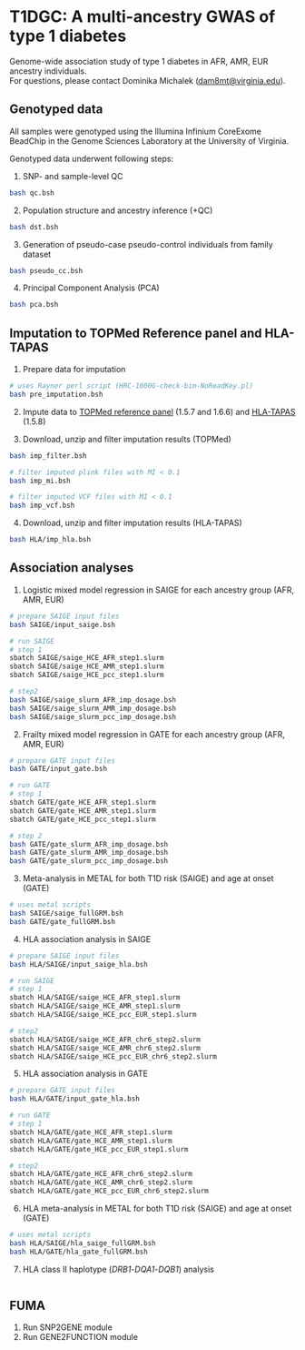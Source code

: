 # T1DGC: A multi-ancestry GWAS of type 1 diabetes
Genome-wide association study of type 1 diabetes in AFR, AMR, EUR ancestry individuals. </br>
For questions, please contact Dominika Michalek (dam8mt@virginia.edu).

## Genotyped data
All samples were genotyped using the Illumina Infinium CoreExome BeadChip in the Genome Sciences Laboratory at the University of Virginia. </br>

Genotyped data underwent following steps:
1. SNP- and sample-level QC
```bash
bash qc.bsh
```

2. Population structure and ancestry inference (+QC)
```bash
bash dst.bsh
```

3. Generation of pseudo-case pseudo-control individuals from family dataset
```bash
bash pseudo_cc.bsh
```

4. Principal Component Analysis (PCA)
```bash
bash pca.bsh
```

## Imputation to TOPMed Reference panel and HLA-TAPAS
1. Prepare data for imputation
```bash
# uses Rayner perl script (HRC-1000G-check-bim-NoReadKey.pl)
bash pre_imputation.bsh
```

2. Impute data to [TOPMed reference panel](https://imputation.biodatacatalyst.nhlbi.nih.gov/#!) (1.5.7 and 1.6.6) and [HLA-TAPAS](https://imputationserver.sph.umich.edu/index.html#!) (1.5.8)

3. Download, unzip and filter imputation results (TOPMed)
```bash
bash imp_filter.bsh

# filter imputed plink files with MI < 0.1
bash imp_mi.bsh

# filter imputed VCF files with MI < 0.1
bash imp_vcf.bsh
```

4. Download, unzip and filter imputation results (HLA-TAPAS)
```bash
bash HLA/imp_hla.bsh
```

## Association analyses
1. Logistic mixed model regression in SAIGE for each ancestry group (AFR, AMR, EUR)
```bash
# prepare SAIGE input files
bash SAIGE/input_saige.bsh

# run SAIGE
# step 1
sbatch SAIGE/saige_HCE_AFR_step1.slurm
sbatch SAIGE/saige_HCE_AMR_step1.slurm
sbatch SAIGE/saige_HCE_pcc_step1.slurm

# step2
bash SAIGE/saige_slurm_AFR_imp_dosage.bsh
bash SAIGE/saige_slurm_AMR_imp_dosage.bsh
bash SAIGE/saige_slurm_pcc_imp_dosage.bsh
```

2. Frailty mixed model regression in GATE for each ancestry group (AFR, AMR, EUR)
```bash
# prepare GATE input files
bash GATE/input_gate.bsh

# run GATE
# step 1
sbatch GATE/gate_HCE_AFR_step1.slurm
sbatch GATE/gate_HCE_AMR_step1.slurm
sbatch GATE/gate_HCE_pcc_step1.slurm

# step 2
bash GATE/gate_slurm_AFR_imp_dosage.bsh
bash GATE/gate_slurm_AMR_imp_dosage.bsh
bash GATE/gate_slurm_pcc_imp_dosage.bsh
```

3. Meta-analysis in METAL for both T1D risk (SAIGE) and age at onset (GATE)
```bash
# uses metal scripts
bash SAIGE/saige_fullGRM.bsh
bash GATE/gate_fullGRM.bsh
```

4. HLA association analysis in SAIGE
```bash
# prepare SAIGE input files
bash HLA/SAIGE/input_saige_hla.bsh

# run SAIGE
# step 1
sbatch HLA/SAIGE/saige_HCE_AFR_step1.slurm
sbatch HLA/SAIGE/saige_HCE_AMR_step1.slurm
sbatch HLA/SAIGE/saige_HCE_pcc_EUR_step1.slurm

# step2
sbatch HLA/SAIGE/saige_HCE_AFR_chr6_step2.slurm
sbatch HLA/SAIGE/saige_HCE_AMR_chr6_step2.slurm
sbatch HLA/SAIGE/saige_HCE_pcc_EUR_chr6_step2.slurm
```

5. HLA association analysis in GATE
```bash
# prepare GATE input files
bash HLA/GATE/input_gate_hla.bsh

# run GATE
# step 1
sbatch HLA/GATE/gate_HCE_AFR_step1.slurm
sbatch HLA/GATE/gate_HCE_AMR_step1.slurm
sbatch HLA/GATE/gate_HCE_pcc_EUR_step1.slurm

# step2
sbatch HLA/GATE/gate_HCE_AFR_chr6_step2.slurm
sbatch HLA/GATE/gate_HCE_AMR_chr6_step2.slurm
sbatch HLA/GATE/gate_HCE_pcc_EUR_chr6_step2.slurm
```

6. HLA meta-analysis in METAL for both T1D risk (SAIGE) and age at onset (GATE)
```bash
# uses metal scripts
bash HLA/SAIGE/hla_saige_fullGRM.bsh
bash HLA/GATE/hla_gate_fullGRM.bsh
```

7. HLA class II haplotype (_DRB1_-_DQA1_-_DQB1_) analysis
```bash
```

## FUMA
1. Run SNP2GENE module
2. Run GENE2FUNCTION module
